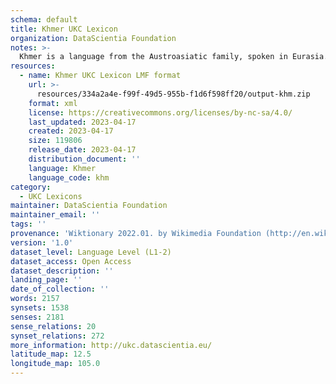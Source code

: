 ```yaml
---
schema: default
title: Khmer UKC Lexicon
organization: DataScientia Foundation
notes: >-
  Khmer is a language from the Austroasiatic family, spoken in Eurasia. The UKC Lexicon of Khmer is represented as a lexico-semantic network. It consists of words, word senses, synsets, as well as sense-level and synset-level relationships.
resources:
  - name: Khmer UKC Lexicon LMF format
    url: >-
      resources/334a2a4e-f99f-49d5-955b-f1d6f598ff20/output-khm.zip
    format: xml
    license: https://creativecommons.org/licenses/by-nc-sa/4.0/
    last_updated: 2023-04-17
    created: 2023-04-17
    size: 119806
    release_date: 2023-04-17
    distribution_document: ''
    language: Khmer
    language_code: khm
category:
  - UKC Lexicons
maintainer: DataScientia Foundation
maintainer_email: ''
tags: ''
provenance: 'Wiktionary 2022.01. by Wikimedia Foundation (http://en.wiktionary.org); CogNet 2.1 by Khuyagbaatar Batsuren, National University of Mongolia (http://cognet.ukc.disi.unitn.it); KinDiv: Kinship Diversity 1.0 by Temuulen Khishigsuren (http://ukc.disi.unitn.it/index.php/kinship/); UniMet: Universal Metonymy 1.0 by Temuulen Khishigsuren and Gábor Bella (http://ukc.disi.unitn.it/index.php/metonymy/); MorphyNet 2.0 by Gábor Bella and Khuyagbaatar Batsuren (http://ukc.disi.unitn.it/index.php/morphynet/); Antonymy 1.0 by Gábor Bella (http://ukc.datascientia.eu); Princeton WordNet 2.1 by Princeton University (https://wordnet.princeton.edu)'
version: '1.0'
dataset_level: Language Level (L1-2)
dataset_access: Open Access
dataset_description: ''
landing_page: ''
date_of_collection: ''
words: 2157
synsets: 1538
senses: 2181
sense_relations: 20
synset_relations: 272
more_information: http://ukc.datascientia.eu/
latitude_map: 12.5
longitude_map: 105.0
---
```

